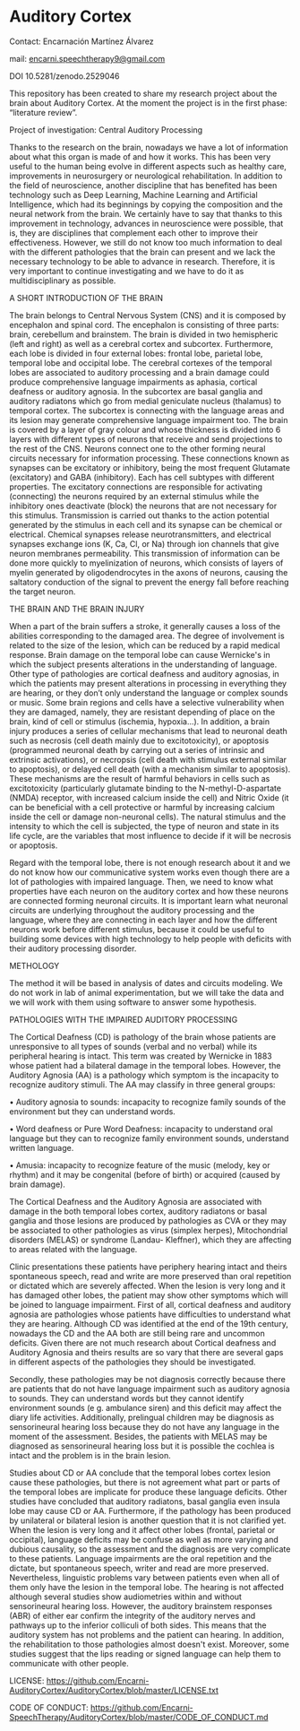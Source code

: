 # Auditory Cortex
Contact: Encarnación Martínez Álvarez

mail: encarni.speechtherapy9@gmail.com

DOI 10.5281/zenodo.2529046 

This repository has been created to share my research project about the brain about Auditory Cortex.  At the moment the project is in the first phase: “literature review”. 

Project of investigation: Central Auditory Processing

Thanks to the research on the brain, nowadays we have a lot of information about what this organ is made of and how it works. This has been very useful to the human being evolve in different aspects such as healthy care, improvements in neurosurgery or neurological rehabilitation. In addition to the field of neuroscience, another discipline that has benefited has been technology such as Deep Learning, Machine Learning and Artificial Intelligence, which had its beginnings by copying the composition and the neural network from the brain. We certainly have to say that thanks to this improvement in technology, advances in neuroscience were possible, that is, they are disciplines that complement each other to improve their effectiveness. However, we still do not know too much information to deal with the different pathologies that the brain can present and we lack the necessary technology to be able to advance in research. Therefore, it is very important to continue investigating and we have to do it as multidisciplinary as possible. 

A SHORT INTRODUCTION OF THE BRAIN 

The brain belongs to Central Nervous System (CNS) and it is composed by encephalon and spinal cord. The encephalon is consisting of three parts: brain, cerebellum and brainstem. The brain is divided in two hemispheric (left and right) as well as a cerebral cortex and subcortex. Furthermore, each lobe is divided in four external lobes: frontal lobe, parietal lobe, temporal lobe and occipital lobe. The cerebral cortexes of the temporal lobes are associated to auditory processing and a brain damage could produce comprehensive language impairments as aphasia, cortical deafness or auditory agnosia. In the subcortex are basal ganglia and auditory radiatons which go from medial geniculate nucleus (thalamus) to temporal cortex. The subcortex is connecting with the language areas and its lesion may generate comprehensive language impairment too.  The brain is covered by a layer of gray colour and whose thickness is divided into 6 layers with different types of neurons that receive and send projections to the rest of the CNS. Neurons connect one to the other forming neural circuits necessary for information processing. These connections known as synapses can be excitatory or inhibitory, being the most frequent Glutamate (excitatory) and GABA (inhibitory). Each has cell subtypes with different properties. The excitatory connections are responsible for activating (connecting) the neurons required by an external stimulus while the inhibitory ones deactivate (block) the neurons that are not necessary for this stimulus.
Transmission is carried out thanks to the action potential generated by the stimulus in each cell and its synapse can be chemical or electrical. Chemical synapses release neurotransmitters, and electrical synapses exchange ions (K, Ca, Cl, or Na) through ion channels that give neuron membranes permeability. This transmission of information can be done more quickly to myelinization of neurons, which consists of layers of myelin generated by oligodendrocytes in the axons of neurons, causing the saltatory conduction of the signal to prevent the energy fall before reaching the target neuron.

THE BRAIN AND THE BRAIN INJURY

When a part of the brain suffers a stroke, it generally causes a loss of the abilities corresponding to the damaged area. The degree of involvement is related to the size of the lesion, which can be reduced by a rapid medical response. Brain damage on the temporal lobe can cause Wernicke's in which the subject presents alterations in the understanding of language. Other type of pathologies are cortical deafness and auditory agnosias, in which the patients may present alterations in processing in everything they are hearing, or they don’t only understand the language or complex sounds or music. Some brain regions and cells have a selective vulnerability when they are damaged, namely, they are resistant depending of place on the brain, kind of cell or stimulus (ischemia, hypoxia...). 
In addition, a brain injury produces a series of cellular mechanisms that lead to neuronal death such as necrosis (cell death mainly due to excitotoxicity), or apoptosis (programmed neuronal death by carrying out a series of intrinsic and extrinsic activations), or necropsis (cell death with stimulus external similar to apoptosis), or delayed cell death (with a mechanism similar to apoptosis). These mechanisms are the result of harmful behaviors in cells such as excitotoxicity (particularly glutamate binding to the N-methyl-D-aspartate (NMDA) receptor, with increased calcium inside the cell) and Nitric Oxide (it can be beneficial with a cell protective or harmful by increasing calcium inside the cell or damage non-neuronal cells). The natural stimulus and the intensity to which the cell is subjected, the type of neuron and state in its life cycle, are the variables that most influence to decide if it will be necrosis or apoptosis. 

Regard with the temporal lobe, there is not enough research about it and we do not know how our communicative system works even though there are a lot of pathologies with impaired language.  Then, we need to know what properties have each neuron on the auditory cortex and how these neurons are connected forming neuronal circuits. It is important learn what neuronal circuits are underlying throughout the auditory processing and the language, where they are connecting in each layer and how the different neurons work before different stimulus,  because it could be useful to building some devices with high technology to help people with deficits with their auditory processing disorder.

METHOLOGY

The method it will be based in analysis of dates and circuits modeling. We do not work in lab of animal experimentation, but we will take the data and we will work with them using software to answer some hypothesis. 

PATHOLOGIES WITH THE IMPAIRED AUDITORY PROCESSING 

The Cortical Deafness (CD) is pathology of the brain whose patients are unresponsive to all types of sounds (verbal and no verbal) while its peripheral hearing is intact. This term was created by Wernicke in 1883 whose patient had a bilateral damage in the temporal lobes. However, the Auditory Agnosia (AA) is a pathology which symptom is the incapacity to recognize auditory stimuli. The AA may classify in three general groups:

•	Auditory agnosia to sounds: incapacity to recognize family sounds of the environment but they can understand words.

•	Word deafness or Pure Word Deafness: incapacity to understand oral language but they can to recognize family environment sounds, understand written language.

•	Amusia: incapacity to recognize feature of the music (melody, key or rhythm) and it may be congenital (before of birth) or acquired (caused by brain damage). 

The Cortical Deafness and the Auditory Agnosia are associated with damage in the both temporal lobes cortex, auditory radiatons or basal ganglia and those lesions are produced by pathologies as CVA or they may be associated to other pathologies as virus (simplex herpes), Mitochondrial disorders (MELAS) or syndrome (Landau- Kleffner), which they are affecting to areas related with the language. 

Clinic presentations these patients have periphery hearing intact and theirs spontaneous speech, read and write are more preserved than oral repetition or dictated which are severely affected. When the lesion is very long and it has damaged other lobes, the patient may show other symptoms which will be joined to language impairment.
First of all, cortical deafness and auditory agnosia are pathologies whose patients have difficulties to understand what they are hearing. Although CD was identified at the end of the 19th century, nowadays the CD and the AA both are still being rare and uncommon deficits. Given there are not much research about Cortical deafness and Auditory Agnosia and theirs results are so vary that there are several gaps in different aspects of the pathologies they should be investigated.

Secondly, these pathologies may be not diagnosis correctly because there are patients that do not have language impairment such as auditory agnosia to sounds. They can understand words but they cannot identify environment sounds (e g. ambulance siren) and this deficit may affect the diary life activities. Additionally, prelingual children may be diagnosis as sensorineural hearing loss because they do not have any language in the moment of the assessment. Besides, the patients with MELAS may be diagnosed as sensorineural hearing loss but it is possible the cochlea is intact and the problem is in the brain lesion. 

Studies about CD or AA conclude that the temporal lobes cortex lesion cause these pathologies, but there is not agreement what part or parts of the temporal lobes are implicate for produce these language deficits. Other studies have concluded that auditory radiatons, basal ganglia even insula lobe may cause CD or AA. Furthermore, if the pathology has been produced by unilateral or bilateral lesion is another question that it is not clarified yet. When the lesion is very long and it affect other lobes (frontal, parietal or occipital), language deficits may be confuse as well as more varying and dubious causality, so the assessment and the diagnosis are very complicate to these patients. Language impairments are the oral repetition and the dictate, but spontaneous speech, writer and read are more preserved. Nevertheless, linguistic problems vary between patients even when all of them only have the lesion in the temporal lobe. The hearing is not affected although several studies show audiometries within and without sensorineural hearing loss. However, the auditory brainstem responses (ABR) of either ear confirm the integrity of the auditory nerves and pathways up to the inferior colliculi of both sides. This means that the auditory system has not problems and the patient can hearing. In addition, the rehabilitation to those pathologies almost doesn't exist. Moreover, some studies suggest that the lips reading or signed language can help them to communicate with other people.


LICENSE: https://github.com/Encarni-AuditoryCortex/AuditoryCortex/blob/master/LICENSE.txt

CODE OF CONDUCT: https://github.com/Encarni-SpeechTherapy/AuditoryCortex/blob/master/CODE_OF_CONDUCT.md


      




  
 

 

